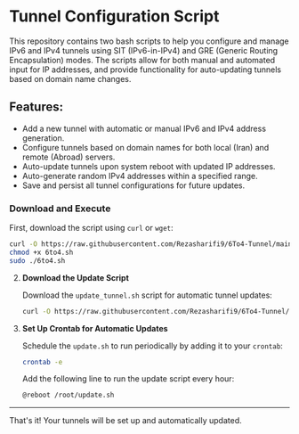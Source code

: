 
# Tunnel Configuration Script

This repository contains two bash scripts to help you configure and manage IPv6 and IPv4 tunnels using SIT (IPv6-in-IPv4) and GRE (Generic Routing Encapsulation) modes. The scripts allow for both manual and automated input for IP addresses, and provide functionality for auto-updating tunnels based on domain name changes.

## Features:
- Add a new tunnel with automatic or manual IPv6 and IPv4 address generation.
- Configure tunnels based on domain names for both local (Iran) and remote (Abroad) servers.
- Auto-update tunnels upon system reboot with updated IP addresses.
- Auto-generate random IPv4 addresses within a specified range.
- Save and persist all tunnel configurations for future updates.

### Download and Execute

First, download the script using `curl` or `wget`:

```bash
curl -O https://raw.githubusercontent.com/Rezasharifi9/6To4-Tunnel/main/6to4.sh
chmod +x 6to4.sh
sudo ./6to4.sh
```

2. **Download the Update Script**

   Download the `update_tunnel.sh` script for automatic tunnel updates:

   ```bash
   curl -O https://raw.githubusercontent.com/Rezasharifi9/6To4-Tunnel/main/update.sh
   ```

3. **Set Up Crontab for Automatic Updates**

   Schedule the `update.sh` to run periodically by adding it to your `crontab`:

   ```bash
   crontab -e
   ```

   Add the following line to run the update script every hour:

   ```bash
   @reboot /root/update.sh
   ```

---

That's it! Your tunnels will be set up and automatically updated.